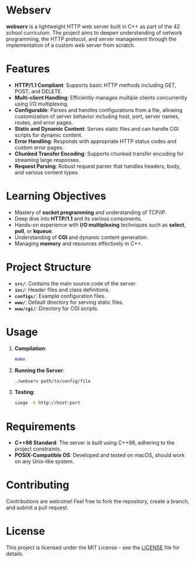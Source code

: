 # Webserv

**webserv** is a lightweight HTTP web server built in C++ as part of the 42 school curriculum. The project aims to deepen understanding of network programming, the HTTP protocol, and server management through the implementation of a custom web server from scratch.

# Features 

- **HTTP/1.1 Compliant**: Supports basic HTTP methods including GET, POST, and DELETE.
- **Multi-client Handling**: Efficiently manages multiple clients concurrently using I/O multiplexing.
- **Configurable**: Parses and handles configurations from a file, allowing customization of server behavior including host, port, server names, routes, and error pages.
- **Static and Dynamic Content**: Serves static files and can handle CGI scripts for dynamic content.
- **Error Handling**: Responds with appropriate HTTP status codes and custom error pages.
- **Chunked Transfer Encoding**: Supports chunked transfer encoding for streaming large responses.
- **Request Parsing**: Robust request parser that handles headers, body, and various content types.

# Learning Objectives

- Mastery of **socket programming** and understanding of TCP/IP.
- Deep dive into **HTTP/1.1** and its various components.
- Hands-on experience with **I/O multiplexing** techniques such as **select**, **poll**, or **kqueue**.
- Understanding of **CGI** and dynamic content generation.
- Managing **memory** and resources effectively in C++.

# Project Structure

- **`src/`**: Contains the main source code of the server.
- **`inc/`**: Header files and class definitions.
- **`configs/`**: Example configuration files.
- **`www/`**: Default directory for serving static files.
- **`www/cgi/`**: Directory for CGI scripts.

# Usage

1. **Compilation**:
   ```bash
   make
   ```

2. **Running the Server**:
    ```bash
    ./webserv path/to/config/file
    ```

3. **Testing**:
    ```bash
    siege -b http://host:port
    ```

# Requirements

- **C++98 Standard**: The server is built using C++98, adhering to the project constraints.
- **POSIX-Compatible OS**: Developed and tested on macOS, should work on any Unix-like system.

# Contributing

Contributions are welcome! Feel free to fork the repository, create a branch, and submit a pull request.

# License
This project is licensed under the MIT License - see the [LICENSE](LICENSE) file for details.